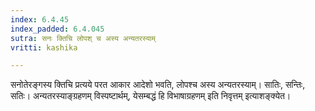 ```yaml
---
index: 6.4.45
index_padded: 6.4.045
sutra: सनः क्तिचि लोपश् च अस्य अन्यतरस्याम्
vritti: kashika

---
```

सनोतेरङ्गस्य क्तिचि प्रत्यये परत आकार आदेशो भवति, लोपश्च अस्य अन्यतरस्याम्। सातिः, सन्तिः, सतिः। अन्यतरस्याङ्ग्रहणम् विस्पष्टार्थम्, येसम्बद्धं हि विभाषाग्रहणम् इति निवृत्तम् इत्याशङ्क्येत।